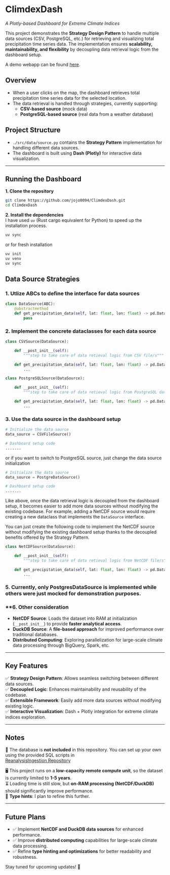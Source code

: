 # **ClimdexDash**  
*A Plotly-based Dashboard for Extreme Climate Indices*  

This project demonstrates the **Strategy Design Pattern** to handle multiple data sources (CSV, PostgreSQL, etc.) for retrieving and visualizing total precipitation time series data. The implementation ensures **scalability, maintainability, and flexibility** by decoupling data retrieval logic from the dashboard setup.  

A demo webapp can be found [here](http://http://195.35.21.96:8050/).

## **Overview**  
- When a user clicks on the map, the dashboard retrieves total precipitation time series data for the selected location.  
- The data retrieval is handled through strategies, currently supporting:  
  - **CSV-based source** (mock data)  
  - **PostgreSQL-based source** (real data from a weather database)  

## **Project Structure**  
- `./src/data/source.py` contains the **Strategy Pattern** implementation for handling different data sources.  
- The dashboard is built using **Dash (Plotly)** for interactive data visualization.  

---

## Running the Dashboard
**1. Clone the repository**  
```bash
git clone https://github.com/jojo0094/ClimdexDash.git
cd ClimdexDash
```
**2. Install the dependencies**  
I have used `uv` (Rust cargo equivalent for Python) to speed up the installation process.  
```bash
uv sync
```
or for fresh installation
```bash
uv init
uv venv
uv sync
```

## **Data Source Strategies**  

### **1. Utlize ABCs to define the interface for data sources**
```python
class DataSource(ABC):
    @abstractmethod
    def get_precipitation_data(self, lat: float, lon: float) -> pd.DataFrame:
        pass
```
### **2. Implement the concrete dataclasses for each data source**
```python
class CSVSource(DataSource):

    def __post_init__(self):
        """step to take care of data retieval logic from CSV file/s"""

    def get_precipitation_data(self, lat: float, lon: float) -> pd.DataFrame:
        ...
```
```python
class PostgreSQLSource(DataSource):

    def __post_init__(self):
        """step to take care of data retieval logic from PostgreSQL database"""

    def get_precipitation_data(self, lat: float, lon: float) -> pd.DataFrame:
        ...
```

### **3. Use the data source in the dashboard setup**
```python
# Initialize the data source
data_source = CSVFileSource()

# Dashboard setup code 
.......
```
or if you want to switch to PostgreSQL source, just change the data source initialization
```python
# Initialize the data source
data_source = PostgreDataSource()

# Dashboard setup code
.......
```
Like above, once the data retrieval logic is decoupled from the dashboard setup, it becomes easier to add more data sources without modifying the existing codebase. For example, adding a NetCDF source would require creating a new dataclass that implements the `DataSource` interface.

You can just create the following code to implement the NetCDF source without modifying the existing dashboard setup thanks to the decoupled benefits offered by the Strategy Pattern.
```python
class NetCDFSource(DataSource):

    def __post_init__(self):
        """step to take care of data retieval logic from NetCDF file/s"""

    def get_precipitation_data(self, lat: float, lon: float) -> pd.DataFrame:
        ...
```

### **5. Currently, only PostgresDataSource is implemented while others were just mocked for demonstration purposes.**

### **6. Other consideration
- **NetCDF Source**: Loads the dataset into RAM at initialization (`__post_init__`) to provide **faster analytical access**.  
- **DuckDB Source**: A **file-based approach** for improved performance over traditional databases.  
- **Distributed Computing**: Exploring parallelization for large-scale climate data processing through BigQuery, Spark, etc.

---

## **Key Features**  
✅ **Strategy Design Pattern**: Allows seamless switching between different data sources.  
✅ **Decoupled Logic**: Enhances maintainability and reusability of the codebase.  
✅ **Extensible Framework**: Easily add more data sources without modifying existing logic.  
✅ **Interactive Visualization**: Dash + Plotly integration for extreme climate indices exploration.  

---

## **Notes**  
🚀 The database is **not included** in this repository. You can set up your own using the provided SQL scripts in  
[ReanalysisIngestion Repository](https://github.com/jojo0094/ReanalysisIngestion)  

🖥️ This project runs on a **low-capacity remote compute unit**, so the dataset is currently limited to **1-5 years**.  
⏳ Loading time is still slow, but **on-RAM processing (NetCDF/DuckDB)** should significantly improve performance.  
🔧 **Type hints**: I plan to refine this further.  

---

## **Future Plans**  
- ✅ Implement **NetCDF and DuckDB data sources** for enhanced performance.  
- ✅ Improve **distributed computing** capabilities for large-scale climate data processing.  
- ✅ Refine **type hinting and optimizations** for better readability and robustness.  

Stay tuned for upcoming updates! 🚀  

